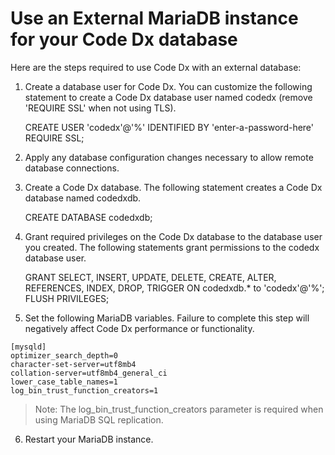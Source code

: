 # Use an External MariaDB instance for your Code Dx database

Here are the steps required to use Code Dx with an external database:

1) Create a database user for Code Dx. You can customize the following statement to create
   a Code Dx database user named codedx (remove 'REQUIRE SSL' when not using TLS).

   CREATE USER 'codedx'@'%' IDENTIFIED BY 'enter-a-password-here' REQUIRE SSL;

2) Apply any database configuration changes necessary to allow remote database connections. 

3) Create a Code Dx database. The following statement creates a Code Dx database named codedxdb.

   CREATE DATABASE codedxdb;

4) Grant required privileges on the Code Dx database to the database user you created. The
   following statements grant permissions to the codedx database user.

   GRANT SELECT, INSERT, UPDATE, DELETE, CREATE, ALTER, REFERENCES, INDEX, DROP, TRIGGER ON codedxdb.* to 'codedx'@'%';
   FLUSH PRIVILEGES;

5) Set the following MariaDB variables. Failure to complete this step will negatively affect Code Dx performance or functionality.

```
[mysqld]
optimizer_search_depth=0
character-set-server=utf8mb4
collation-server=utf8mb4_general_ci
lower_case_table_names=1
log_bin_trust_function_creators=1
```

>Note: The log_bin_trust_function_creators parameter is required when using MariaDB SQL replication.

6) Restart your MariaDB instance.
